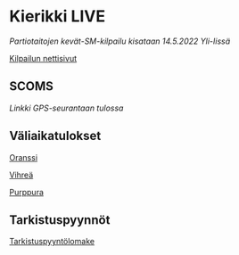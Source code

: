 # Kierikki LIVE

*Partiotaitojen kevät-SM-kilpailu kisataan 14.5.2022 Yli-Iissä*

[Kilpailun nettisivut](https://pohjanmaa.partio.fi/nyt/kierikki/)

## SCOMS

*Linkki GPS-seurantaan tulossa*

## Väliaikatulokset

[Oranssi](./oranssi.html)

[Vihreä](./vihrea.html)

[Purppura](./purppura.html)

## Tarkistuspyynnöt

[Tarkistuspyyntölomake](https://forms.gle/DsubUXaTkVSa4Svs7)